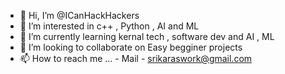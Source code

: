 - 👋 Hi, I’m @ICanHackHackers
- 👀 I’m interested in c++ , Python , AI and ML
- 🌱 I’m currently learning kernal tech , software dev and AI , ML
- 💞️ I’m looking to collaborate on Easy begginer projects
- 📫 How to reach me ... - Mail - srikaraswork@gmail.com

<!---
ICanHackHackers/ICanHackHackers is a ✨ special ✨ repository because its `README.md` (this file) appears on your GitHub profile.
You can click the Preview link to take a look at your changes.
--->
